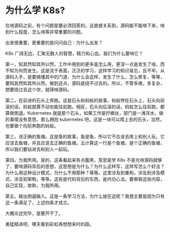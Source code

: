 # 为什么学 K8s?

在啃源码之前，有个问题是要必须回答的。这直接关系到，源码能不能啃下来，啃到什么程度，怎么啃等非常重要的问题。

出发很重要，更重要的是问问自己：为什么出发？

K8s 广阔无边，汇聚无数人的智慧，精力和心血。我们为什么要啃它？

第一，知其然知其所以然。工作中用到的更多是怎么用，更深一点是发生了啥，而不知为何而发生。这是流于表面，泛泛的学习，这样学习的知识易忘，且不牢。从源码入手，是要搞懂其中的门道，为什么会这样，发生了什么，怎么修复，等等，要知其然知其所以然。做到这点，源码是绕不过去的。所以，不管多难，多复杂，想要绕过去这个坎，就得啃源码。


第二，在前进的石头上奔跑。这是石头和蚂蚁的故事，蚂蚁停在石头上，石头向前滚的话，蚂蚁就算不动也能往前跑。相反，石头向后滚的话，蚂蚁怎么往前跑，都算做倒退。Kubernetes 就是那个石头，如果工作是拧螺丝，部门是一滩浑水，做的事情没有意思。那么拥抱 kubernetes 吧，这是一块可以爬上去的石头，当然，也要做个向前奔跑的蚂蚁。


第三，进正确的鱼塘。这是鱼的故事，鱼是鱼，所以它不应该去岸上和别人玩，它应该去鱼塘，并且应该去正确的鱼塘。云计算这一行是个鱼塘，是个正确的鱼塘，所以我们要钻进去和别人一起玩。


第四，为我所用。是的，这条看起来有点腹黑，意思是学 K8s 不是光啃源码就够了，要啃源码背后的思想，这思想是为什么？为什么这样写，这样写怎么个好法？为什么用这种设计模式，为什么不用那种？等等。这里涉及到重构，涉及到涉及模式，涉及到架构，等等。这些是代码背后的东西，是内功心法。要串联这些内容，自己实现，故称，为我所用。


第五，输出倒逼输入。这是一条学习方法，为什么放在这呢？我想主要是因为只有这一条满足了，上述四条才成立。


大概论述完毕，是要开干了。  

勇猛精进吧，哪天看到彩虹再想想来时的路。
